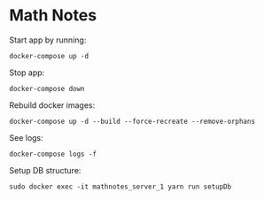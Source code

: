 # Math Notes

Start app by running:
```
docker-compose up -d
```

Stop app:
```
docker-compose down
```

Rebuild docker images:
```
docker-compose up -d --build --force-recreate --remove-orphans
```

See logs:
```
docker-compose logs -f
```

Setup DB structure:
```
sudo docker exec -it mathnotes_server_1 yarn run setupDb
```
